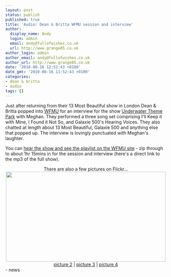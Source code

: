```yaml
---
layout: post
status: publish
published: true
title: 'Audio: Dean & Britta WFMU session and interview'
author:
  display_name: Andy
  login: admin
  email: andy@fullofwishes.co.uk
  url: http://www.grange85.co.uk
author_login: admin
author_email: andy@fullofwishes.co.uk
author_url: http://www.grange85.co.uk
date: '2010-08-16 12:52:43 +0100'
date_gmt: '2010-08-16 11:52:43 +0100'
categories:
- dean & britta
- audio
tags: []
---
```

<div>Just after returning from their 13 Most Beautiful show in London Dean & Britta popped into <a href="http://www.wfmu.org">WFMU</a> for an interview for the show <a href="http://www.wfmu.org/playlists/MN">Underwater Theme Park</a> with Meghan. They performed a three song set comprising I&#039;ll Keep it with Mine, I Found it Not So, and Galaxie 500&#039;s Hearing Voices. They also chatted at length about 13 Most Beautiful, Galaxie 500 and anything else that popped up. The interview is lovingly punctuated with Meghan&#039;s laughter.
<p /> You can <a href="http://www.wfmu.org/playlists/shows/36894">hear the show and see the playlist on the WFMU site</a> - zip through to about 1hr 15mins in for the session and interview (here&#039;s a <span class="removed_link" title="http://mp3archives.wfmu.org/archive/kdb/mp3jump2010.mp3/0:7:6/0/MN/mn100812.mp3">direct link to the mp3 of the full show</span>).
<p />
<div style="text-align: center">There are also a few pictures on Flickr...<br /><a href="http://www.flickr.com/photos/tront/4880912771"><img src="https://farm5.static.flickr.com/4136/4880912771_fd8bcc7d26.jpg" border="0" height="281" width="500" /></a><br /><a href="http://www.flickr.com/photos/tront/4880911195/in/photostream/">picture 2</a> | <a href="http://www.flickr.com/photos/tront/4881518216/in/photostream/">picture 3</a> | <a href="http://www.flickr.com/photos/tront/4881517920/in/photostream/">picture 4</a>  </div>
- news
</p></div>
